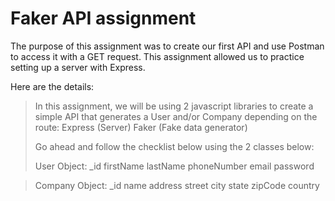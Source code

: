 # Faker API assignment 

The purpose of this assignment was to create our first API and use Postman to access it with a GET request. This assignment allowed us to practice setting up a server with Express. 

Here are the details:

>In this assignment, we will be using 2 javascript libraries to create a simple API that generates a User and/or Company depending on the route:
>Express (Server)
>Faker (Fake data generator)
>
>Go ahead and follow the checklist below using the 2 classes below:
>
>User Object:
>_id
>firstName
lastName
phoneNumber
email
password

>Company Object:
>_id
>name
>address
>street
>city
>state
>zipCode
>country
